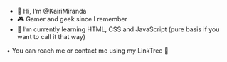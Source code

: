- 👋 Hi, I’m @KairiMiranda
- 🎮 Gamer and geek since I remember 
- 🌱 I’m currently learning HTML, CSS and JavaScript (pure basis if you want to call it that way)

• You can reach me or contact me using my LinkTree 🌳 
<!---
KairiMiranda/KairiMiranda is a ✨ special ✨ repository because its `README.md` (this file) appears on your GitHub profile.
You can click the Preview link to take a look at your changes.
--->
